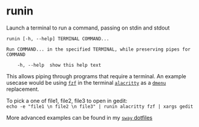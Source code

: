 # runin
Launch a terminal to run a command, passing on stdin and stdout

```
runin [-h, --help] TERMINAL COMMAND...

Run COMMAND... in the specified TERMINAL, while preserving pipes for COMMAND

    -h, --help  show this help text
```
This allows piping through programs that require a terminal. An example usecase would be using [`fzf`](https://github.com/junegunn/fzf) in the terminal [`alacritty`](https://github.com/alacritty/alacritty) as a [`dmenu`](https://wiki.archlinux.org/index.php/Dmenu) replacement.

To pick a one of file1, file2, file3 to open in gedit:  
`echo -e "file1 \n file2 \n file3" | runin alacritty fzf | xargs gedit`

More advanced examples can be found in my [`sway` dotfiles](https://github.com/nichobi/dotfiles/blob/db19a1f1748d89ddd9ac0507bd604b58306edaaf/sway/config#L19)
